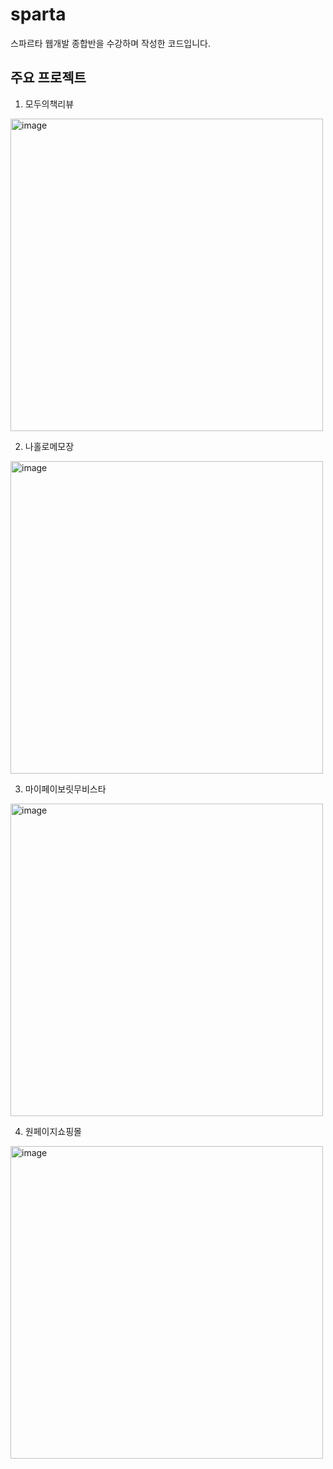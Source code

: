 # sparta
스파르타 웹개발 종합반을 수강하며 작성한 코드입니다.

## 주요 프로젝트
1. 모두의책리뷰
<img width="500" alt="image" src="https://user-images.githubusercontent.com/56349582/156928833-eb4a1ff7-16bd-49ee-a8c0-4799ed66d420.png">

2. 나홀로메모장
<img width="500" alt="image" src="https://user-images.githubusercontent.com/56349582/156928995-95a63d2b-abfe-4454-8e72-4aa43298f65f.png">

3. 마이페이보릿무비스타
<img width="500" alt="image" src="https://user-images.githubusercontent.com/56349582/156929031-01984f5d-bc84-4b5b-8618-bd9a65211766.png">

4. 원페이지쇼핑몰
<img width="500" alt="image" src="https://user-images.githubusercontent.com/56349582/156929142-121e1038-ea7e-4ced-9a69-3b2613ed9f8a.png">
